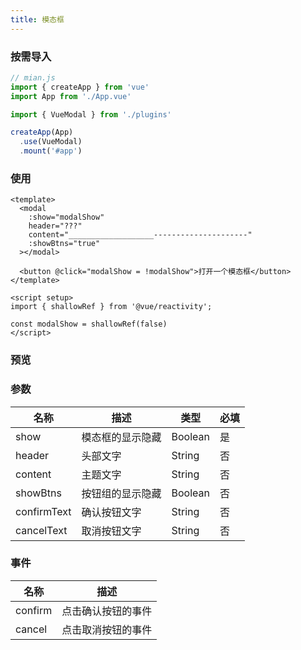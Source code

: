 ```yaml
---
title: 模态框
---
```


### 按需导入

```javascript
// mian.js
import { createApp } from 'vue'
import App from './App.vue'

import { VueModal } from './plugins'

createApp(App)
  .use(VueModal)
  .mount('#app')
```

### 使用

```vue
<template>
  <modal
    :show="modalShow"
    header="???"
    content="___________________---------------------"
    :showBtns="true"
  ></modal>

  <button @click="modalShow = !modalShow">打开一个模态框</button>
</template>

<script setup>
import { shallowRef } from '@vue/reactivity';

const modalShow = shallowRef(false)
</script>
```

### 预览

<script setup>
import ModalView from '../../components/ModalView.vue'
</script>

<ModalView/>

### 参数

| 名称        | 描述             | 类型    | 必填 |
| ----------- | ---------------- | ------- | ---- |
| show        | 模态框的显示隐藏 | Boolean | 是   |
| header      | 头部文字         | String  | 否   |
| content     | 主题文字         | String  | 否   |
| showBtns    | 按钮组的显示隐藏 | Boolean | 否   |
| confirmText | 确认按钮文字     | String  | 否   |
| cancelText  | 取消按钮文字     | String  | 否   |

### 事件

| 名称    | 描述               |
| ------- | ------------------ |
| confirm | 点击确认按钮的事件 |
| cancel  | 点击取消按钮的事件 |